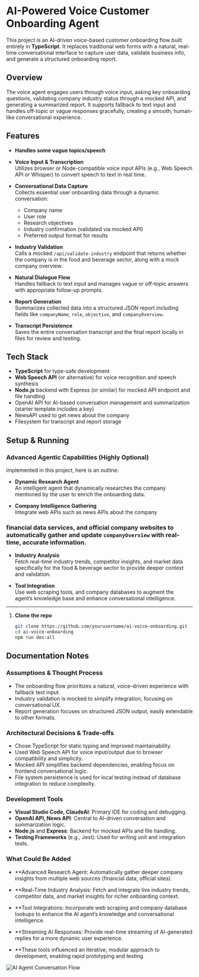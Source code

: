 # AI-Powered Voice Customer Onboarding Agent

This project is an AI-driven voice-based customer onboarding flow built entirely in **TypeScript**. It replaces traditional web forms with a natural, real-time conversational interface to capture user data, validate business info, and generate a structured onboarding report.

## Overview

The voice agent engages users through voice input, asking key onboarding questions, validating company industry status through a mocked API, and generating a summarized report. It supports fallback to text input and handles off-topic or vague responses gracefully, creating a smooth, human-like conversational experience.

## Features
- **Handles some vague topics/speech**  

- **Voice Input & Transcription**  
  Utilizes browser or Node-compatible voice input APIs (e.g., Web Speech API or Whisper) to convert speech to text in real time.

- **Conversational Data Capture**  
  Collects essential user onboarding data through a dynamic conversation:
  - Company name
  - User role
  - Research objectives
  - Industry confirmation (validated via mocked API)
  - Preferred output format for results

- **Industry Validation**  
  Calls a mocked `/api/validate-industry` endpoint that returns whether the company is in the food and beverage sector, along with a mock company overview.

- **Natural Dialogue Flow**  
  Handles fallback to text input and manages vague or off-topic answers with appropriate follow-up prompts.

- **Report Generation**  
  Summarizes collected data into a structured JSON report including fields like `companyName`, `role`, `objective`, and `companyOverview`.

- **Transcript Persistence**  
  Saves the entire conversation transcript and the final report locally in files for review and testing.

## Tech Stack

- **TypeScript** for type-safe development
- **Web Speech API** (or alternative) for voice recognition and speech synthesis
- **Node.js** backend with Express (or similar) for mocked API endpoint and file handling
- OpenAI API for AI-based conversation management and summarization (starter template includes a key)
- NewsAPI used to get news about the company
- Filesystem for transcript and report storage

## Setup & Running


### Advanced Agentic Capabilities (Highly Optional)
implemented in this project, here is an outline:

- **Dynamic Research Agent**  
  An intelligent agent that dynamically researches the company mentioned by the user to enrich the onboarding data.

- **Company Intelligence Gathering**  
  Integrate web APIs such as news APIs about the company 
  
 ### financial data services, and official company websites to automatically gather and update `companyOverview` with real-time, accurate information.

- **Industry Analysis**  
  Fetch real-time industry trends, competitor insights, and market data specifically for the food & beverage sector to provide deeper context and validation.

- **Tool Integration**  
  Use web scraping tools,  and company databases to augment the agent’s knowledge base and enhance conversational intelligence.

---

1. **Clone the repo**

   ```bash
   git clone https://github.com/yourusername/ai-voice-onboarding.git
   cd ai-voice-onboarding
   npm run dev:all

## Documentation Notes

### Assumptions & Thought Process
- The onboarding flow prioritizes a natural, voice-driven experience with fallback text input.
- Industry validation is mocked to simplify integration, focusing on conversational UX.
- Report generation focuses on structured JSON output, easily extendable to other formats.

### Architectural Decisions & Trade-offs
- Chose TypeScript for static typing and improved maintainability.
- Used Web Speech API for voice input/output due to browser compatibility and simplicity.
- Mocked API simplifies backend dependencies, enabling focus on frontend conversational logic.
- File system persistence is used for local testing instead of database integration to reduce complexity.

### Development Tools
- **Visual Studio Code, ClaudeAI**: Primary IDE for coding and debugging.
- **OpenAI API, News API**: Central to AI-driven conversation and summarization logic.
- **Node.js** and **Express**: Backend for mocked APIs and file handling.
- **Testing Frameworks** (e.g., Jest): Used for writing unit and integration tests.

### What Could Be Added
- **Advanced Research Agent: Automatically gather deeper company insights from multiple web sources (financial data, official sites).

- **Real-Time Industry Analysis: Fetch and integrate live industry trends, competitor data, and market insights for richer onboarding context.

- **Tool Integrations: Incorporate web scraping and company database lookups to enhance the AI agent’s knowledge and conversational intelligence.

- **Streaming AI Responses: Provide real-time streaming of AI-generated replies for a more dynamic user experience.

- **These tools influenced an iterative, modular approach to development, enabling rapid prototyping and testing.


![AI Agent Conversation Flow](images/AIAgent.png)
